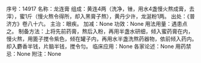 序号：14917
名称：龙连膏
组成：黄连4两（洗净，锉，用水4盏慢火熬成膏，去滓），蜜1斤（慢火熬令得所，却入黑膏子熬），黄丹少许，龙涎粉1两。
出处：《普济方》卷八十六。
主治：眼疾。
加减：None
功效：None
用法用量：遇患点之。
制备方法：上将先前药膏，熬后入粉，再用半盏水研细，倾入蜜药膏在内，慢火熬，用篦子搅令紫色，倾在罐子内，再用水半盏洗熬药器物，依前倾入药内。却入麝香半钱，片脑半钱，搅令匀。
临床应用：None
各家论述：None
用药禁忌：None
附注：None
